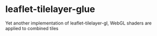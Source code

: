 # leaflet-tilelayer-glue
Yet another implementation of leaflet-tilelayer-gl, WebGL shaders are applied to combined tiles
